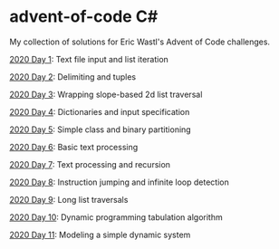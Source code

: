 # advent-of-code C#
My collection of solutions for Eric Wastl's Advent of Code challenges.

[2020 Day 1](https://github.com/blurgush/advent-of-code/blob/main/2020/Day%201/Program.cs): Text file input and list iteration

[2020 Day 2](https://github.com/blurgush/advent-of-code/blob/main/2020/Day%202/Program.cs): Delimiting and tuples

[2020 Day 3](https://github.com/blurgush/advent-of-code/blob/main/2020/Day%203/Program.cs): Wrapping slope-based 2d list traversal

[2020 Day 4](https://github.com/blurgush/advent-of-code/blob/main/2020/Day%204/Program.cs): Dictionaries and input specification

[2020 Day 5](https://github.com/blurgush/advent-of-code/blob/main/2020/Day%205/Program.cs): Simple class and binary partitioning

[2020 Day 6](https://github.com/blurgush/advent-of-code/blob/main/2020/Day%206/Program.cs): Basic text processing

[2020 Day 7](https://github.com/blurgush/advent-of-code/blob/main/2020/Day%207/Program.cs): Text processing and recursion

[2020 Day 8](https://github.com/blurgush/advent-of-code/blob/main/2020/Day%208/Program.cs): Instruction jumping and infinite loop detection

[2020 Day 9](https://github.com/blurgush/advent-of-code/blob/main/2020/Day%209/Program.cs): Long list traversals

[2020 Day 10](https://github.com/blurgush/advent-of-code/blob/main/2020/Day%2010/Program.cs): Dynamic programming tabulation algorithm

[2020 Day 11](https://github.com/blurgush/advent-of-code/blob/main/2020/Day%2011/Program.cs): Modeling a simple dynamic system

